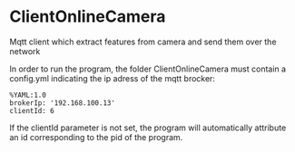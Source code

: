 ClientOnlineCamera
==================

Mqtt client which extract features from camera and send them over the network

In order to run the program, the folder ClientOnlineCamera must contain a config.yml indicating the ip adress of the mqtt brocker:

```
%YAML:1.0
brokerIp: '192.168.100.13'
clientId: 6
```

If the clientId parameter is not set, the program will automatically attribute an id corresponding to the pid of the program.
